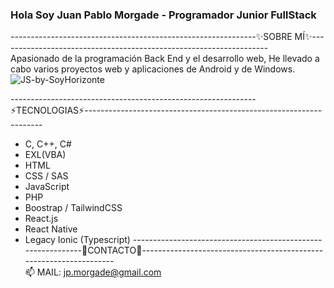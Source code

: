 ###                                   Hola Soy Juan Pablo Morgade - Programador Junior FullStack

-------------------------------------------------------------✨SOBRE MÍ✨-------------------------------------------------------------------         
Apasionado de la programación Back End y el desarrollo web, He llevado a cabo varios proyectos web y aplicaciones de Android y de Windows.
![JS-by-SoyHorizonte](https://user-images.githubusercontent.com/106404694/216731458-f7d5e6d2-b69c-4718-bb03-1415bf51ae9c.gif)

-------------------------------------------------------------⚡TECNOLOGIAS⚡------------------------------------------------------------------- 
* C, C++, C#
* EXL(VBA)
* HTML
* CSS / SAS
* JavaScript
* PHP
* Boostrap / TailwindCSS
* React.js
* React Native
* Legacy Ionic (Typescript)
-------------------------------------------------------------💬CONTACTO💬-------------------------------------------------------------------      
📫 MAIL: jp.morgade@gmail.com 


<!--
**JuanMorgade/JuanMorgade** is a ✨ _special_ ✨ repository because its `README.md` (this file) appears on your GitHub profile.

Here are some ideas to get you started:

- 🔭 I’m currently working on ...
- 🌱 I’m currently learning ...
- 👯 I’m looking to collaborate on ...
- 🤔 I’m looking for help with ...
- 💬 Ask me about ...
- 📫 How to reach me: ...
- 😄 Pronouns: ...
- ⚡ Fun fact: ...
-->


